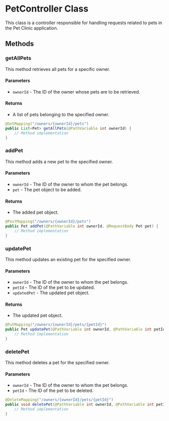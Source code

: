 # PetController Class

This class is a controller responsible for handling requests related to pets in the Pet Clinic application.

## Methods

### getAllPets

This method retrieves all pets for a specific owner.

#### Parameters
- `ownerId` - The ID of the owner whose pets are to be retrieved.

#### Returns
- A list of pets belonging to the specified owner.

```java
@GetMapping("/owners/{ownerId}/pets")
public List<Pet> getAllPets(@PathVariable int ownerId) {
    // Method implementation
}
```

### addPet

This method adds a new pet to the specified owner.

#### Parameters
- `ownerId` - The ID of the owner to whom the pet belongs.
- `pet` - The pet object to be added.

#### Returns
- The added pet object.

```java
@PostMapping("/owners/{ownerId}/pets")
public Pet addPet(@PathVariable int ownerId, @RequestBody Pet pet) {
    // Method implementation
}
```

### updatePet

This method updates an existing pet for the specified owner.

#### Parameters
- `ownerId` - The ID of the owner to whom the pet belongs.
- `petId` - The ID of the pet to be updated.
- `updatedPet` - The updated pet object.

#### Returns
- The updated pet object.

```java
@PutMapping("/owners/{ownerId}/pets/{petId}")
public Pet updatePet(@PathVariable int ownerId, @PathVariable int petId, @RequestBody Pet updatedPet) {
    // Method implementation
}
```

### deletePet

This method deletes a pet for the specified owner.

#### Parameters
- `ownerId` - The ID of the owner to whom the pet belongs.
- `petId` - The ID of the pet to be deleted.

```java
@DeleteMapping("/owners/{ownerId}/pets/{petId}")
public void deletePet(@PathVariable int ownerId, @PathVariable int petId) {
    // Method implementation
}
```